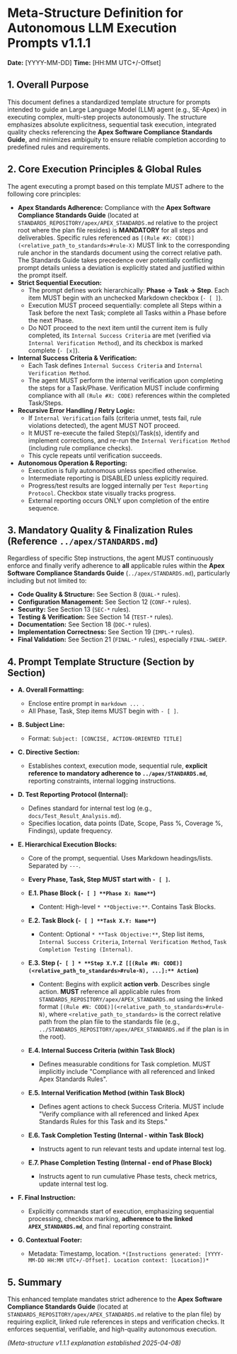 # Meta-Structure Definition for Autonomous LLM Execution Prompts v1.1.1

**Date:** [YYYY-MM-DD]
**Time:** [HH:MM UTC+/-Offset]

## 1. Overall Purpose
This document defines a standardized template structure for prompts intended to guide an Large Language Model (LLM) agent (e.g., SE-Apex) in executing complex, multi-step projects autonomously. The structure emphasizes absolute explicitness, sequential task execution, integrated quality checks referencing the **Apex Software Compliance Standards Guide**, and minimizes ambiguity to ensure reliable completion according to predefined rules and requirements.

## 2. Core Execution Principles & Global Rules
The agent executing a prompt based on this template MUST adhere to the following core principles:

*   **Apex Standards Adherence:** Compliance with the **Apex Software Compliance Standards Guide** (located at `STANDARDS_REPOSITORY/apex/APEX_STANDARDS.md` relative to the project root where the plan file resides) is **MANDATORY** for all steps and deliverables. Specific rules referenced as `[(Rule #X: CODE)](<relative_path_to_standards>#rule-X)` MUST link to the corresponding rule anchor in the standards document using the correct relative path. The Standards Guide takes precedence over potentially conflicting prompt details unless a deviation is explicitly stated and justified within the prompt itself.
*   **Strict Sequential Execution:**
    *   The prompt defines work hierarchically: **Phase -> Task -> Step**. Each item MUST begin with an unchecked Markdown checkbox (`- [ ]`).
    *   Execution MUST proceed sequentially: complete all Steps within a Task before the next Task; complete all Tasks within a Phase before the next Phase.
    *   Do NOT proceed to the next item until the current item is fully completed, its `Internal Success Criteria` are met (verified via `Internal Verification Method`), and its checkbox is marked complete (`- [x]`).
*   **Internal Success Criteria & Verification:**
    *   Each Task defines `Internal Success Criteria` and `Internal Verification Method`.
    *   The agent MUST perform the internal verification upon completing the steps for a Task/Phase. Verification MUST include confirming compliance with all `(Rule #X: CODE)` references within the completed Task/Steps.
*   **Recursive Error Handling / Retry Logic:**
    *   If `Internal Verification` fails (criteria unmet, tests fail, rule violations detected), the agent MUST NOT proceed.
    *   It MUST re-execute the failed Step(s)/Task(s), identify and implement corrections, and re-run the `Internal Verification Method` (including rule compliance checks).
    *   This cycle repeats until verification succeeds.
*   **Autonomous Operation & Reporting:**
    *   Execution is fully autonomous unless specified otherwise.
    *   Intermediate reporting is DISABLED unless explicitly required.
    *   Progress/test results are logged internally per `Test Reporting Protocol`. Checkbox state visually tracks progress.
    *   External reporting occurs ONLY upon completion of the entire sequence.

## 3. Mandatory Quality & Finalization Rules (Reference `../apex/STANDARDS.md`)
Regardless of specific Step instructions, the agent MUST continuously enforce and finally verify adherence to **all** applicable rules within the **Apex Software Compliance Standards Guide** (`../apex/STANDARDS.md`), particularly including but not limited to:
*   **Code Quality & Structure:** See Section 8 (`QUAL-*` rules).
*   **Configuration Management:** See Section 12 (`CONF-*` rules).
*   **Security:** See Section 13 (`SEC-*` rules).
*   **Testing & Verification:** See Section 14 (`TEST-*` rules).
*   **Documentation:** See Section 18 (`DOC-*` rules).
*   **Implementation Correctness:** See Section 19 (`IMPL-*` rules).
*   **Final Validation:** See Section 21 (`FINAL-*` rules), especially `FINAL-SWEEP`.

## 4. Prompt Template Structure (Section by Section)

*   **A. Overall Formatting:**
    *   Enclose entire prompt in ```markdown ... ```.
    *   All Phase, Task, Step items MUST begin with `- [ ]`.

*   **B. Subject Line:**
    *   Format: `Subject: [CONCISE, ACTION-ORIENTED TITLE]`

*   **C. Directive Section:**
    *   Establishes context, execution mode, sequential rule, **explicit reference to mandatory adherence to `../apex/STANDARDS.md`**, reporting constraints, internal logging instructions.

*   **D. Test Reporting Protocol (Internal):**
    *   Defines standard for internal test log (e.g., `docs/Test_Result_Analysis.md`).
    *   Specifies location, data points (Date, Scope, Pass %, Coverage %, Findings), update frequency.

*   **E. Hierarchical Execution Blocks:**
    *   Core of the prompt, sequential. Uses Markdown headings/lists. Separated by `---`.
    *   **Every Phase, Task, Step MUST start with `- [ ]`.**

    *   **E.1. Phase Block (`- [ ] **Phase X: Name**`)**
        *   Content: High-level `* **Objective:**`. Contains Task Blocks.

    *   **E.2. Task Block (`- [ ] **Task X.Y: Name**`)**
        *   Content: Optional `* **Task Objective:**`, Step list items, `Internal Success Criteria`, `Internal Verification Method`, `Task Completion Testing (Internal)`.

    *   **E.3. Step (`- [ ] * **Step X.Y.Z [[(Rule #N: CODE)](<relative_path_to_standards>#rule-N), ...]:** Action`)**
        *   Content: Begins with explicit **action verb**. Describes single action. **MUST** reference all applicable rules from `STANDARDS_REPOSITORY/apex/APEX_STANDARDS.md` using the linked format `[(Rule #N: CODE)](<relative_path_to_standards>#rule-N)`, where `<relative_path_to_standards>` is the correct relative path from the plan file to the standards file (e.g., `../STANDARDS_REPOSITORY/apex/APEX_STANDARDS.md` if the plan is in the root).

    *   **E.4. Internal Success Criteria (within Task Block)**
        *   Defines measurable conditions for Task completion. MUST implicitly include "Compliance with all referenced and linked Apex Standards Rules".

    *   **E.5. Internal Verification Method (within Task Block)**
        *   Defines agent actions to check Success Criteria. MUST include "Verify compliance with all referenced and linked Apex Standards Rules for this Task and its Steps."

    *   **E.6. Task Completion Testing (Internal - within Task Block)**
        *   Instructs agent to run relevant tests and update internal test log.

    *   **E.7. Phase Completion Testing (Internal - end of Phase Block)**
        *   Instructs agent to run cumulative Phase tests, check metrics, update internal test log.

*   **F. Final Instruction:**
    *   Explicitly commands start of execution, emphasizing sequential processing, checkbox marking, **adherence to the linked `APEX_STANDARDS.md`**, and final reporting constraint.

*   **G. Contextual Footer:**
    *   Metadata: Timestamp, location. `*(Instructions generated: [YYYY-MM-DD HH:MM UTC+/-Offset]. Location context: [Location])*`

## 5. Summary
This enhanced template mandates strict adherence to the **Apex Software Compliance Standards Guide** (located at `STANDARDS_REPOSITORY/apex/APEX_STANDARDS.md` relative to the plan file) by requiring explicit, linked rule references in steps and verification checks. It enforces sequential, verifiable, and high-quality autonomous execution.

*(Meta-structure v1.1.1 explanation established 2025-04-08)*
